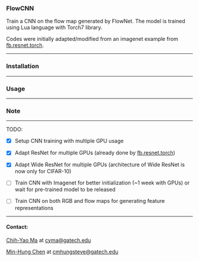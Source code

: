 ### FlowCNN

Train a CNN on the flow map generated by FlowNet. The model is trained using Lua language with Torch7 library.

Codes were initially adapted/modified from an imagenet example from [fb.resnet.torch](https://github.com/facebook/fb.resnet.torch).

---
### Installation

---
### Usage


---
### Note


---
TODO:
- [x] Setup CNN training with multiple GPU usage
- [x] Adapt ResNet for multiple GPUs (already done by [fb.resnet.torch](https://github.com/facebook/fb.resnet.torch))
- [x] Adapt Wide ResNet for multiple GPUs (architecture of Wide ResNet is now only for CIFAR-10)
- [ ] Train CNN with Imagenet for better initialization (~1 week with GPUs) or wait for pre-trained model to be released
- [ ] Train CNN on both RGB and flow maps for generating feature representations


---
#### Contact:

[Chih-Yao Ma](http://shallowdown.wix.com/chih-yao-ma) at <cyma@gatech.edu>

[Min-Hung Chen](https://www.linkedin.com/in/chensteven) at <cmhungsteve@gatech.edu>
